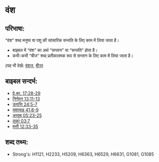 # वंश #

## परिभाषा: ##

“वंश” शब्द मनुष्य या पशु की सांसारिक सन्तति के लिए काम में लिया जाता है।

* बाइबल में “वंश” का अर्थ “सन्तान” या “सन्तति” होता है।
* कभी-कभी “बीज” शब्द प्रतीकातमक रूप से सन्तान के लिए काम में लिया जाता है।

(यह भी देखें: [वंशज](../other/descendant.md), [बीज](../other/seed.md))

## बाइबल सन्दर्भ: ##

* [प्रे.का. 17:28-29](rc://hi/tn/help/act/17/28)
* [निर्गमन 13:11-13](rc://hi/tn/help/exo/13/11)
* [उत्पत्ति 24:5-7](rc://hi/tn/help/gen/24/05)
* [यशायाह 41:8-9](rc://hi/tn/help/isa/41/08)
* [अय्यूब 05:23-25](rc://hi/tn/help/job/05/23)
* [लूका 03:7](rc://hi/tn/help/luk/03/07)
* [मत्ती 12:33-35](rc://hi/tn/help/mat/12/33)

## शब्द तथ्य: ##

* Strong's: H1121, H2233, H5209, H6363, H6529, H6631, G1081, G1085
